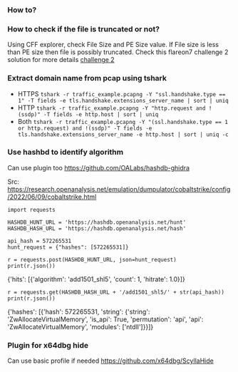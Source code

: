 ### How to?

### How to check if the file is truncated or not?
Using CFF explorer, check File Size and PE Size value. If File size is less than PE size then file is possibly truncated.
Check this flareon7 challenge 2 solution for more details [challenge 2](https://www.fireeye.com/content/dam/fireeye-www/blog/pdfs/flareon7-challenge2-solution.pdf)

### Extract domain name from pcap using tshark
- HTTPS ```tshark -r traffic_example.pcapng -Y "ssl.handshake.type == 1" -T fields -e tls.handshake.extensions_server_name | sort | uniq```
- HTTP ```tshark -r traffic_example.pcapng -Y "http.request and !(ssdp)" -T fields -e http.host | sort | uniq```
- Both ```tshark -r traffic_example.pcapng -Y "(ssl.handshake.type == 1 or http.request) and !(ssdp)" -T fields -e tls.handshake.extensions_server_name -e http.host | sort | uniq -c```

### Use hashbd to identify algorithm

Can use plugin too 
https://github.com/OALabs/hashdb-ghidra

Src:
https://research.openanalysis.net/emulation/dumpulator/cobaltstrike/config/2022/06/09/cobaltstrike.html

```
import requests

HASHDB_HUNT_URL = 'https://hashdb.openanalysis.net/hunt'
HASHDB_HASH_URL = 'https://hashdb.openanalysis.net/hash'

api_hash = 572265531
hunt_request = {"hashes": [572265531]}

r = requests.post(HASHDB_HUNT_URL, json=hunt_request)
print(r.json())
````

{'hits': [{'algorithm': 'add1501_shl5', 'count': 1, 'hitrate': 1.0}]}

```
r = requests.get(HASHDB_HASH_URL + '/add1501_shl5/' + str(api_hash))
print(r.json())
```
{'hashes': [{'hash': 572265531, 'string': {'string': 'ZwAllocateVirtualMemory', 'is_api': True, 'permutation': 'api', 'api': 'ZwAllocateVirtualMemory', 'modules': ['ntdll']}}]}

### Plugin for x64dbg hide
Can use basic profile if needed
https://github.com/x64dbg/ScyllaHide

